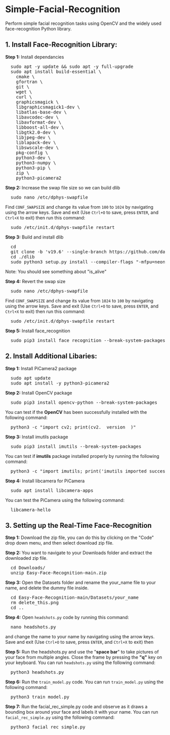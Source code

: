 # Simple-Facial-Recognition
Perform simple facial recognition tasks using OpenCV and the widely used face-recognition Python library. 

## 1. Install Face-Recognition Library: 

**Step 1:** Install dependancies

<pre>
  sudo apt -y update && sudo apt -y full-upgrade
  sudo apt install build-essential \
    cmake \
    gfortran \
    git \
    wget \
    curl \
    graphicsmagick \
    libgraphicsmagick1-dev \
    libatlas-base-dev \
    libavcodec-dev \
    libavformat-dev \
    libboost-all-dev \
    libgtk2.0-dev \
    libjpeg-dev \
    liblapack-dev \
    libswscale-dev \
    pkg-config \
    python3-dev \
    python3-numpy \
    python3-pip \
    zip \
    python3-picamera2
</pre>

**Step 2:** Increase the swap file size so we can build dlib

<pre>
  sudo nano /etc/dphys-swapfile
</pre>

Find `CONF_SWAPSIZE` and change its value from `100` to `1024` by navigating using the arrow keys. Save and exit (Use `Ctrl+O` to save, press `ENTER`, and `Ctrl+X` to exit) then run this command:

<pre>
  sudo /etc/init.d/dphys-swapfile restart
</pre>

**Step 3:** Build and install dlib
<pre>
  cd
  git clone -b 'v19.6' --single-branch https://github.com/davisking/dlib.git
  cd ./dlib
  sudo python3 setup.py install --compiler-flags "-mfpu=neon"
</pre>

Note: You should see something about "is_alive"

**Step 4:** Revert the swap size
<pre>
  sudo nano /etc/dphys-swapfile
</pre>
Find `CONF_SWAPSIZE` and change its value from `1024` to `100` by navigating using the arrow keys. Save and exit (Use `Ctrl+O` to save, press `ENTER`, and `Ctrl+X` to exit) then run this command:

<pre>
  sudo /etc/init.d/dphys-swapfile restart
</pre>

**Step 5:** Install face_recognition

<pre>
  sudo pip3 install face_recognition --break-system-packages
</pre>

## 2. Install Additional Libaries: 

**Step 1:** Install PiCamera2 package

<pre>
  sudo apt update
  sudo apt install -y python3-picamera2
</pre>  


**Step 2:** Install OpenCV package

<pre>
  sudo pip3 install opencv-python --break-system-packages
</pre>

You can test if the **OpenCV** has been successfully installed with the following command: 

<pre>
  python3 -c "import cv2; print(cv2.__version__)"
</pre>

**Step 3:** Install imutils package
<pre>
  sudo pip3 install imutils --break-system-packages
</pre>

You can test if **imutils** package installed properly by running the following command: 

<pre>
  python3 -c "import imutils; print('imutils imported successfully')"
</pre>

**Step 4:** Install libcamera for PiCamera

<pre>
  sudo apt install libcamera-apps
</pre>

You can test the PiCamera using the following command:

<pre>
  libcamera-hello
</pre>

## 3. Setting up the Real-Time Face-Recognition
**Step 1:** Download the zip file, you can do this by clicking on the "Code" drop down menu, and then select download zip file.

**Step 2:** You want to navigate to your Downloads folder and extract the downloaded zip file. 

<pre>
  cd Downloads/
  unzip Easy-Face-Recognition-main.zip
</pre>

**Step 3:** Open the Datasets folder and rename the your_name file to your name, and delete the dummy file inside. 

<pre>
  cd Easy-Face-Recognition-main/Datasets/your_name
  rm delete_this.png
  cd ..
</pre>

**Step 4:** Open `headshots.py` code by running this command:

<pre>
  nano headshots.py
</pre>

and change the name to your name by navigating using the arrow keys. Save and exit (Use `Ctrl+O` to save, press `ENTER`, and `Ctrl+X` to exit) then

**Step 5:** Run the headshots.py and use the "**space bar**" to take pictures of your face from multiple angles. Close the frame by pressing the **"q"** key on your keyboard. You can run `headshots.py` using the following command:

<pre>
  python3 headshots.py
</pre>

**Step 6:** Run the `train_model.py` code. You can run `train_model.py` using the following command:

<pre>
  python3 train_model.py
</pre>


**Step 7:** Run the facial_rec_simple.py code and observe as it draws a bounding box around your face and labels it with your name. You can run `facial_rec_simple.py` using the following command:

<pre>
  python3 facial_rec_simple.py
</pre>
